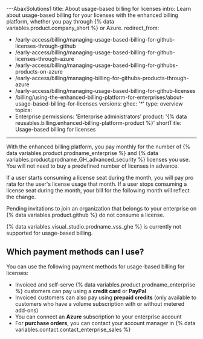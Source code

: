 ---AbaxSolutions1
title: About usage-based billing for licenses
intro: Learn about usage-based billing for your licenses with the enhanced billing platform, whether you pay through {% data variables.product.company_short %} or Azure.
redirect_from:
  - /early-access/billing/managing-usage-based-billing-for-github-licenses-through-github
  - /early-access/billing/managing-usage-based-billing-for-github-licenses-through-azure
  - /early-access/billing/managing-usage-based-billing-for-githubs-products-on-azure
  - /early-access/billing/managing-billing-for-githubs-products-through-azure
  - /early-access/billing/managing-usage-based-billing-for-github-licenses
  - /billing/using-the-enhanced-billing-platform-for-enterprises/about-usage-based-billing-for-licenses
versions:
  ghec: '*'
type: overview
topics:
  - Enterprise
permissions: 'Enterprise administrators'
product: '{% data reusables.billing.enhanced-billing-platform-product %}'
shortTitle: Usage-based billing for licenses
---

With the enhanced billing platform, you pay monthly for the number of {% data variables.product.prodname_enterprise %} and {% data variables.product.prodname_GH_advanced_security %} licenses you use. You will not need to buy a predefined number of licenses in advance.

If a user starts consuming a license seat during the month, you will pay pro rata for the user's license usage that month. If a user stops consuming a license seat during the month, your bill for the following month will reflect the change.

Pending invitations to join an organization that belongs to your enterprise on {% data variables.product.github %} do not consume a license.

{% data variables.visual_studio.prodname_vss_ghe %} is currently not supported for usage-based billing.

## Which payment methods can I use?

You can use the following payment methods for usage-based billing for licenses:

* Invoiced and self-serve {% data variables.product.prodname_enterprise %} customers can pay using a **credit card** or **PayPal**
* Invoiced customers can also pay using **prepaid credits** (only available to customers who have a volume subscription with or without metered add-ons)
* You can connect an **Azure** subscription to your enterprise account
* For **purchase orders**, you can contact your account manager in {% data variables.contact.contact_enterprise_sales %}
